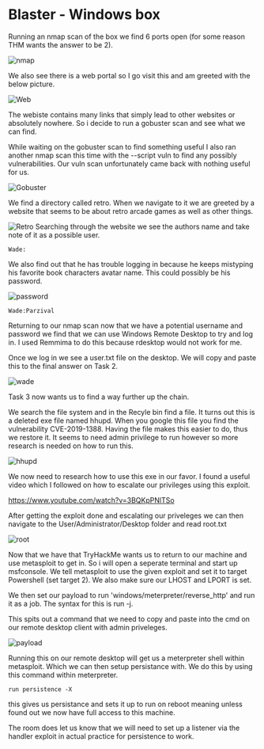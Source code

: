 # Blaster - Windows box

Running an nmap scan of the box we find 6 ports open (for some reason THM wants the answer to be 2). 

![nmap](nmap.png)

We also see there is a web portal so I go visit this and am greeted with the below picture.


![Web](web.png)

The webiste contains many links that simply lead to other websites or absolutely nowhere. So i decide to run a gobuster scan and see what we can find.

While waiting on the gobuster scan to find something useful I also ran another nmap scan this time with the --script vuln to find any possibly vulnerabilities. Our vuln scan unfortunately came back with nothing useful for us.

![Gobuster](gobuster.png)

We find a directory called retro. When we navigate to it we are greeted by a website that seems to be about retro arcade games as well as other things.


![Retro](retro.png)
Searching through the website we see the authors name and take note of it as a possible user.

```
Wade:
```
We also find out that he has trouble logging in because he keeps mistyping his favorite book characters avatar name. This could possibly be his password.

![password](password.png)
```
Wade:Parzival
```
Returning to our nmap scan now that we have a potential username and password we find that we can use Windows Remote Desktop to try and log in. I used Remmima to do this because rdesktop would not work for me.

Once we log in we see a user.txt file on the desktop. We will copy and paste this to the final answer on Task 2.


![wade](wade.png)

Task 3 now wants us to find a way further up the chain.

We search the file system and in the Recyle bin find a file. It turns out this is a deleted exe file named hhupd. When you google this file you find the vulnerability CVE-2019-1388. Having the file makes this easier to do, thus we restore it. It seems to need admin privilege to run however so more research is needed on how to run this.


![hhupd](hhupd-restore.png)

We now need to research how to use this exe in our favor. I found a useful video which I followed on how to escalate our privileges using this exploit.

https://www.youtube.com/watch?v=3BQKpPNlTSo

After getting the exploit done and escalating our priveleges we can then navigate to the User/Administrator/Desktop folder and read root.txt


![root](root.png)

Now that we have that TryHackMe wants us to return to our machine and use metasploit to get in. So i will open a seperate terminal and start up msfconsole. We tell metasploit to use the given exploit and set it to target Powershell (set target 2). We also make sure our LHOST and LPORT is set.

We then set our payload to run 'windows/meterpreter/reverse_http' and run it as a job. The syntax for this is run -j.

This spits out a command that we need to copy and paste into the cmd on our remote desktop client with admin priveleges.


![payload](payload.png)

Running this on our remote desktop will get us a meterpreter shell within metasploit. Which we can then setup persistance with. We do this by using this command within meterpreter.
```
run persistence -X 
```
this gives us persistance and sets it up to run on reboot meaning unless found out we now have full access to this machine.

The room does let us know that we will need to set up a listener via the handler exploit in actual practice for persistence to work.






